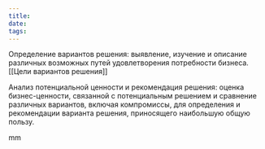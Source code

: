 ```yaml
---
title: 
date: 
tags:
---
```


Определение вариантов решения: выявление, изучение и описание различных возможных путей удовлетворения потребности бизнеса. [[Цели вариантов решения]]

Анализ потенциальной ценности и рекомендация решения: оценка бизнес-ценности, связанной с потенциальным решением и сравнение различных вариантов, включая компромиссы, для определения и рекомендации варианта решения, приносящего наибольшую общую пользу.


mm